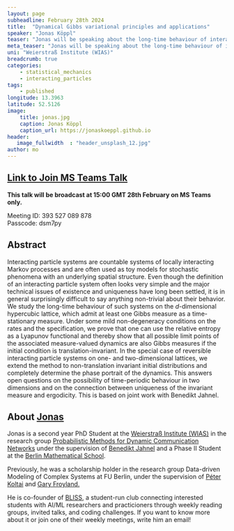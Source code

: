 ```yaml
---
layout: page
subheadline: February 28th 2024
title:  "Dynamical Gibbs variational principles and applications"
speaker: "Jonas Köppl"
teaser: "Jonas will be speaking about the long-time behaviour of interacting particle systems, that admit a Gibbs measure as stationary distribution. The aim of the talk is to derive that for translation-invariant systems also all possible limit points of the associated measure-valued dynamics are of Gibbs form."
meta_teaser: "Jonas will be speaking about the long-time behaviour of interacting particle systems, that admit a Gibbs measure as stationary distribution. The aim of the talk is to derive that for translation-invariant systems also all possible limit points of the associated measure-valued dynamics are of Gibbs form."
uni: "Weierstraß Institute (WIAS)"
breadcrumb: true
categories:
    - statistical_mechanics
    - interacting_particles
tags:
    - published
longitude: 13.3963
latitude: 52.5126
image:
    title: jonas.jpg
    caption: Jonas Köppl
    caption_url: https://jonaskoeppl.github.io
header:
   image_fullwidth  : "header_unsplash_12.jpg"
author: mo
---
```


## [Link to Join MS Teams Talk](https://eur01.safelinks.protection.outlook.com/ap/t-59584e83/?url=https%3A%2F%2Fteams.microsoft.com%2Fl%2Fmeetup-join%2F19%253ameeting_N2Q2NGY2NDEtYWVmNS00NzE3LWI0ZWMtMWFiZmE3NGM2MTc3%2540thread.v2%2F0%3Fcontext%3D%257b%2522Tid%2522%253a%2522377e3d22-4ea1-422d-b0ad-8fcc89406b9e%2522%252c%2522Oid%2522%253a%252243af9e94-a882-4d59-8a92-d00c8899065e%2522%257d&data=05%7C01%7Cccvdli20%40bath.ac.uk%7C4692626d8c3a4fe9f94908db8387ab1b%7C377e3d224ea1422db0ad8fcc89406b9e%7C0%7C0%7C638248390924867986%7CUnknown%7CTWFpbGZsb3d8eyJWIjoiMC4wLjAwMDAiLCJQIjoiV2luMzIiLCJBTiI6Ik1haWwiLCJXVCI6Mn0%3D%7C3000%7C%7C%7C&sdata=riObWy2OxzM%2BmiKhOXgep0Rc7lT5F0csNZdbmKCBQ1A%3D&reserved=0)

**This talk will be broadcast at 15:00 GMT 28th February on MS Teams only.**

Meeting ID: 393 527 089 878 \
Passcode: dsm7py

## Abstract
Interacting particle systems are countable systems of locally interacting Markov processes and are often used as toy models for stochastic phenomena with an underlying spatial structure. Even though the definition of an interacting particle system often looks very simple and the major technical issues of existence and uniqueness have long been settled, it is in general surprisingly difficult to say anything non-trivial about their behavior.
We study  the long-time behaviour of such systems on the $d$-dimensional hypercubic lattice, which admit at least one Gibbs measure as a time-stationary measure. Under some mild non-degeneracy conditions on the rates and the specification, we prove that one can use the relative entropy as a Lyapunov functional and thereby show that all possible limit points of the associated measure-valued dynamics are also Gibbs measures if the initial condition is translation-invariant. 
In the special case of reversible interacting particle systems on one- and two-dimensional lattices, we extend the method to non-translation invariant initial distributions and completely determine the phase portrait of the dynamics. This answers open questions on the possibility of time-periodic behaviour in two dimensions and on the connection between uniqueness of the invariant measure and ergodicity. This is based on joint work with Benedikt Jahnel. 


## About [Jonas](https://jonaskoeppl.github.io)

Jonas is a second year PhD Student at the [Weierstraß Institute (WIAS)](https://wias-berlin.de) in the research group [Probabilistic Methods for Dynamic Communication Networks](https://www.wias-berlin.de/research/lgs/lg6/index.jsp?lang=1) under the supervision of [Benedikt Jahnel](https://www.wias-berlin.de/people/jahnel/) and a Phase II Student at the [Berlin Mathematical School](https://www.math-berlin.de).

Previously, he was a scholarship holder in the research group Data-driven Modeling of Complex Systems at FU Berlin, under the supervision of [Péter Koltai](http://userpage.fu-berlin.de/peterkoltai/index.html) and [Gary Froyland.](https://web.maths.unsw.edu.au/~froyland/)

He is co-founder of [BLISS](https://www.bliss.berlin), a student-run club connecting interested students with AI/ML researchers and practicioners through weekly reading groups, invited talks, and coding challenges. If you want to know more about it or join one of their weekly meetings, write him an email!

